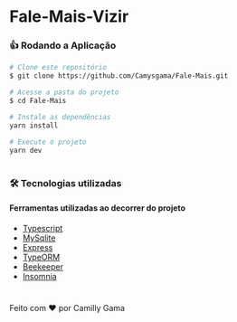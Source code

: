 # Fale-Mais-Vizir

### 👍 Rodando a Aplicação

```bash
# Clone este repositório
$ git clone https://github.com/Camysgama/Fale-Mais.git

# Acesse a pasta do projeto 
$ cd Fale-Mais

# Instale as dependências
yarn install

# Execute o projeto
yarn dev
```
#
### 🛠️ Tecnologias utilizadas
####  Ferramentas utilizadas ao decorrer do projeto

- [Typescript](https://www.typescriptlang.org/)
- [MySqlite](https://www.sqlite.org/index.html)
- [Express](https://expressjs.com/pt-br/)
- [TypeORM](https://typeorm.io/#/)
- [Beekeeper](https://www.beekeeperstudio.io/)
- [Insomnia](https://insomnia.rest/)
#

Feito com ❤️ por Camilly Gama
